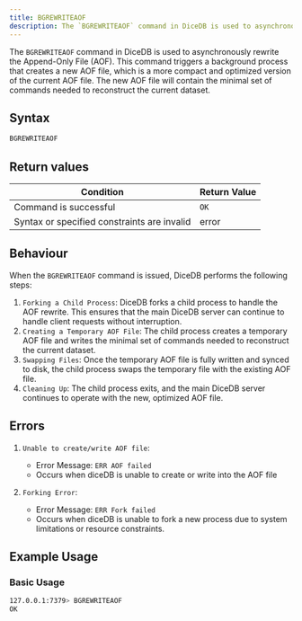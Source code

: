 ```yaml
---
title: BGREWRITEAOF
description: The `BGREWRITEAOF` command in DiceDB is used to asynchronously rewrite the Append-Only File (AOF). This command triggers a background process that creates a new AOF file, which is a more compact and optimized version of the current AOF file. The new AOF file will contain the minimal set of commands needed to reconstruct the current dataset.
---
```


The `BGREWRITEAOF` command in DiceDB is used to asynchronously rewrite the Append-Only File (AOF). This command triggers a background process that creates a new AOF file, which is a more compact and optimized version of the current AOF file. The new AOF file will contain the minimal set of commands needed to reconstruct the current dataset.

## Syntax

```bash
BGREWRITEAOF
```

## Return values

| Condition                                      | Return Value                                      |
|------------------------------------------------|---------------------------------------------------|
| Command is successful                          | `OK`                                              |
| Syntax or specified constraints are invalid    | error                                             |

## Behaviour

When the `BGREWRITEAOF` command is issued, DiceDB performs the following steps:

1. `Forking a Child Process`: DiceDB forks a child process to handle the AOF rewrite. This ensures that the main DiceDB server can continue to handle client requests without interruption.
2. `Creating a Temporary AOF File`: The child process creates a temporary AOF file and writes the minimal set of commands needed to reconstruct the current dataset.
3. `Swapping Files`: Once the temporary AOF file is fully written and synced to disk, the child process swaps the temporary file with the existing AOF file.
4. `Cleaning Up`: The child process exits, and the main DiceDB server continues to operate with the new, optimized AOF file.

## Errors

1. `Unable to create/write AOF file`:

   - Error Message: `ERR AOF failed`
   - Occurs when diceDB is unable to create or write into the AOF file

2. `Forking Error`:

   - Error Message: `ERR Fork failed`
   - Occurs when diceDB is unable to fork a new process due to system limitations or resource constraints.

## Example Usage

### Basic Usage
```bash
127.0.0.1:7379> BGREWRITEAOF
OK
```
